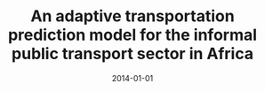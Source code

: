 ---
title: "An adaptive transportation prediction model for the informal public transport sector in Africa"
collection: publications
permalink: /publication/2014-an-adaptive-transportation-prediction-model
date: 2014-01-01
venue: 'IEEE Conference on Intelligent Transportation Systems '
paperurl: '/files/Ndibatya_2014_Transportation.pdf'
citation: 'I Ndibatya, Marthinus J Booysen, J Quinn'
---